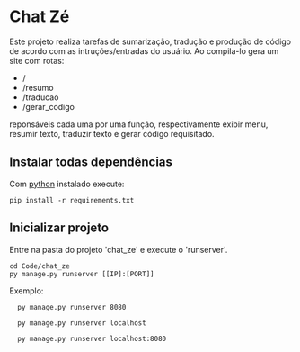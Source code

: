 
<!-- Para gerar o requirements.txt -->
<!-- pip freeze > requirements.txt -->

<!-- Credenciais /admin -->
<!-- admin -> admin2024 -->

# Chat Zé

Este projeto realiza tarefas de sumarização, tradução e produção de código de acordo com as intruções/entradas do usuário. Ao compila-lo gera um site com rotas:

  - /
  - /resumo
  - /traducao
  - /gerar_codigo
  
reponsáveis cada uma por uma função, respectivamente exibir menu, resumir texto, traduzir texto e gerar código requisitado.

## Instalar todas dependências
Com [python](https://www.python.org/downloads/) instalado execute:

```
pip install -r requirements.txt
```

## Inicializar projeto
Entre na pasta do projeto 'chat_ze' e execute o 'runserver'.
```
cd Code/chat_ze
py manage.py runserver [[IP]:[PORT]]
```

Exemplo:
```
  py manage.py runserver 8080
```
```
  py manage.py runserver localhost
```
```
  py manage.py runserver localhost:8080
```



